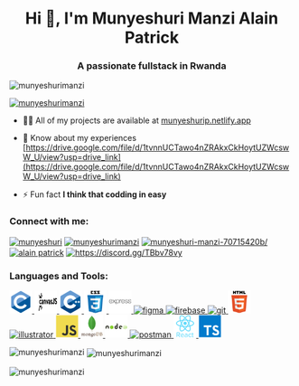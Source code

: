 
<h1 align="center">Hi 👋, I'm Munyeshuri Manzi Alain Patrick</h1>
<h3 align="center">A passionate fullstack in Rwanda</h3>

<p align="left"> <img src="https://komarev.com/ghpvc/?username=munyeshurimanzi&label=Profile%20views&color=0e75b6&style=flat" alt="munyeshurimanzi" /> </p>

<p align="left"> <a href="https://twitter.com/munyeshurimanzi" target="blank"><img src="https://img.shields.io/twitter/follow/munyeshurimanzi?logo=twitter&style=for-the-badge" alt="munyeshurimanzi" /></a> </p>

- 👨‍💻 All of my projects are available at [munyeshurip.netlify.app](munyeshurip.netlify.app)

- 📄 Know about my experiences [https://drive.google.com/file/d/1tvnnUCTawo4nZRAkxCkHoytUZWcswW_U/view?usp=drive_link](https://drive.google.com/file/d/1tvnnUCTawo4nZRAkxCkHoytUZWcswW_U/view?usp=drive_link)

- ⚡ Fun fact **I think that codding in easy**

<h3 align="left">Connect with me:</h3>
<p align="left">
<a href="https://codepen.io/munyeshuri" target="blank"><img align="center" src="https://raw.githubusercontent.com/rahuldkjain/github-profile-readme-generator/master/src/images/icons/Social/codepen.svg" alt="munyeshuri" height="30" width="40" /></a>
<a href="https://twitter.com/munyeshurimanzi" target="blank"><img align="center" src="https://raw.githubusercontent.com/rahuldkjain/github-profile-readme-generator/master/src/images/icons/Social/twitter.svg" alt="munyeshurimanzi" height="30" width="40" /></a>
<a href="https://linkedin.com/in/munyeshuri-manzi-70715420b/" target="blank"><img align="center" src="https://raw.githubusercontent.com/rahuldkjain/github-profile-readme-generator/master/src/images/icons/Social/linked-in-alt.svg" alt="munyeshuri-manzi-70715420b/" height="30" width="40" /></a>
<a href="https://fb.com/alain patrick" target="blank"><img align="center" src="https://raw.githubusercontent.com/rahuldkjain/github-profile-readme-generator/master/src/images/icons/Social/facebook.svg" alt="alain patrick" height="30" width="40" /></a>
<a href="https://discord.gg/https://discord.gg/TBbv78vy" target="blank"><img align="center" src="https://raw.githubusercontent.com/rahuldkjain/github-profile-readme-generator/master/src/images/icons/Social/discord.svg" alt="https://discord.gg/TBbv78vy" height="30" width="40" /></a>
</p>

<h3 align="left">Languages and Tools:</h3>
<p align="left"> <a href="https://www.cprogramming.com/" target="_blank" rel="noreferrer"> <img src="https://raw.githubusercontent.com/devicons/devicon/master/icons/c/c-original.svg" alt="c" width="40" height="40"/> </a> <a href="https://canvasjs.com" target="_blank" rel="noreferrer"> <img src="https://raw.githubusercontent.com/Hardik0307/Hardik0307/master/assets/canvasjs-charts.svg" alt="canvasjs" width="40" height="40"/> </a> <a href="https://www.w3schools.com/cpp/" target="_blank" rel="noreferrer"> <img src="https://raw.githubusercontent.com/devicons/devicon/master/icons/cplusplus/cplusplus-original.svg" alt="cplusplus" width="40" height="40"/> </a> <a href="https://www.w3schools.com/css/" target="_blank" rel="noreferrer"> <img src="https://raw.githubusercontent.com/devicons/devicon/master/icons/css3/css3-original-wordmark.svg" alt="css3" width="40" height="40"/> </a> <a href="https://expressjs.com" target="_blank" rel="noreferrer"> <img src="https://raw.githubusercontent.com/devicons/devicon/master/icons/express/express-original-wordmark.svg" alt="express" width="40" height="40"/> </a> <a href="https://www.figma.com/" target="_blank" rel="noreferrer"> <img src="https://www.vectorlogo.zone/logos/figma/figma-icon.svg" alt="figma" width="40" height="40"/> </a> <a href="https://firebase.google.com/" target="_blank" rel="noreferrer"> <img src="https://www.vectorlogo.zone/logos/firebase/firebase-icon.svg" alt="firebase" width="40" height="40"/> </a> <a href="https://git-scm.com/" target="_blank" rel="noreferrer"> <img src="https://www.vectorlogo.zone/logos/git-scm/git-scm-icon.svg" alt="git" width="40" height="40"/> </a> <a href="https://www.w3.org/html/" target="_blank" rel="noreferrer"> <img src="https://raw.githubusercontent.com/devicons/devicon/master/icons/html5/html5-original-wordmark.svg" alt="html5" width="40" height="40"/> </a> <a href="https://www.adobe.com/in/products/illustrator.html" target="_blank" rel="noreferrer"> <img src="https://www.vectorlogo.zone/logos/adobe_illustrator/adobe_illustrator-icon.svg" alt="illustrator" width="40" height="40"/> </a> <a href="https://developer.mozilla.org/en-US/docs/Web/JavaScript" target="_blank" rel="noreferrer"> <img src="https://raw.githubusercontent.com/devicons/devicon/master/icons/javascript/javascript-original.svg" alt="javascript" width="40" height="40"/> </a> <a href="https://www.mongodb.com/" target="_blank" rel="noreferrer"> <img src="https://raw.githubusercontent.com/devicons/devicon/master/icons/mongodb/mongodb-original-wordmark.svg" alt="mongodb" width="40" height="40"/> </a> <a href="https://nodejs.org" target="_blank" rel="noreferrer"> <img src="https://raw.githubusercontent.com/devicons/devicon/master/icons/nodejs/nodejs-original-wordmark.svg" alt="nodejs" width="40" height="40"/> </a> <a href="https://postman.com" target="_blank" rel="noreferrer"> <img src="https://www.vectorlogo.zone/logos/getpostman/getpostman-icon.svg" alt="postman" width="40" height="40"/> </a> <a href="https://reactjs.org/" target="_blank" rel="noreferrer"> <img src="https://raw.githubusercontent.com/devicons/devicon/master/icons/react/react-original-wordmark.svg" alt="react" width="40" height="40"/> </a> <a href="https://www.typescriptlang.org/" target="_blank" rel="noreferrer"> <img src="https://raw.githubusercontent.com/devicons/devicon/master/icons/typescript/typescript-original.svg" alt="typescript" width="40" height="40"/> </a> </p>

<p><img align="left" src="https://github-readme-stats.vercel.app/api/top-langs?username=munyeshurimanzi&show_icons=true&locale=en&layout=compact" alt="munyeshurimanzi" /></p>

<p>&nbsp;<img align="center" src="https://github-readme-stats.vercel.app/api?username=munyeshurimanzi&show_icons=true&locale=en" alt="munyeshurimanzi" /></p>

<p><img align="center" src="https://github-readme-streak-stats.herokuapp.com/?user=munyeshurimanzi&" alt="munyeshurimanzi" /></p>

